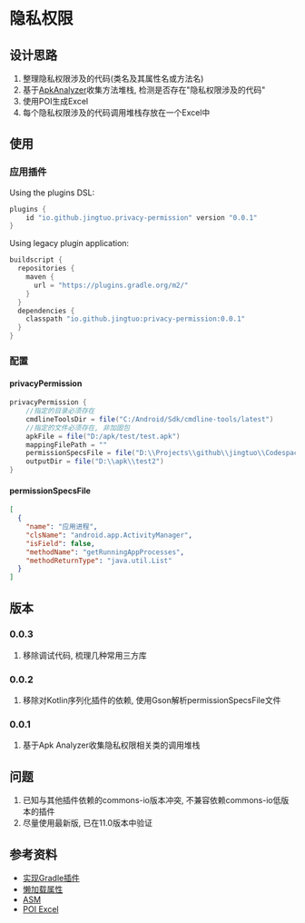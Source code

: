 # 隐私权限

## 设计思路

1. 整理隐私权限涉及的代码(类名及其属性名或方法名)
2. 基于[ApkAnalyzer](ApkAnalyzer.md)收集方法堆栈, 检测是否存在"隐私权限涉及的代码"
3. 使用POI生成Excel
4. 每个隐私权限涉及的代码调用堆栈存放在一个Excel中

## 使用

### 应用插件

Using the plugins DSL:
```groovy
plugins {
    id "io.github.jingtuo.privacy-permission" version "0.0.1"
}
```

Using legacy plugin application:
```groovy
buildscript {
  repositories {
    maven {
      url = "https://plugins.gradle.org/m2/"
    }
  }
  dependencies {
    classpath "io.github.jingtuo:privacy-permission:0.0.1"
  }
}
```

### 配置

#### privacyPermission

```groovy
privacyPermission {
    //指定的目录必须存在
    cmdlineToolsDir = file("C:/Android/Sdk/cmdline-tools/latest")
    //指定的文件必须存在, 非加固包
    apkFile = file("D:/apk/test/test.apk")
    mappingFilePath = ""
    permissionSpecsFile = file("D:\\Projects\\github\\jingtuo\\Codespaces\\privacy-permission\\permissionSpecs.json")
    outputDir = file("D:\\apk\\test2")
}
```

#### permissionSpecsFile

```json
[
  {
    "name": "应用进程",
    "clsName": "android.app.ActivityManager",
    "isField": false,
    "methodName": "getRunningAppProcesses",
    "methodReturnType": "java.util.List"
  }
]
```

## 版本

### 0.0.3

1. 移除调试代码, 梳理几种常用三方库

### 0.0.2

1. 移除对Kotlin序列化插件的依赖, 使用Gson解析permissionSpecsFile文件

### 0.0.1

1. 基于Apk Analyzer收集隐私权限相关类的调用堆栈


## 问题

1. 已知与其他插件依赖的commons-io版本冲突, 不兼容依赖commons-io低版本的插件
2. 尽量使用最新版, 已在11.0版本中验证


## 参考资料

- [实现Gradle插件](https://docs.gradle.org/current/userguide/implementing_gradle_plugins.html)
- [懒加载属性](https://docs.gradle.org/current/userguide/lazy_configuration.html#lazy_properties)
- [ASM](https://asm.ow2.io/)
- [POI Excel](https://poi.apache.org/components/spreadsheet/index.html)
